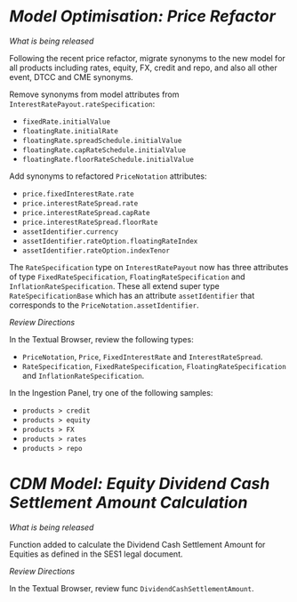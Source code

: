 # *Model Optimisation: Price Refactor*

_What is being released_

Following the recent price refactor, migrate synonyms to the new model for all products including rates, equity, FX, credit and repo, and also all other event, DTCC and CME synonyms.

Remove synonyms from model attributes from `InterestRatePayout.rateSpecification`:

- `fixedRate.initialValue`
- `floatingRate.initialRate`
- `floatingRate.spreadSchedule.initialValue`
- `floatingRate.capRateSchedule.initialValue`
- `floatingRate.floorRateSchedule.initialValue`

Add synonyms to refactored `PriceNotation` attributes:

- `price.fixedInterestRate.rate`
- `price.interestRateSpread.rate`
- `price.interestRateSpread.capRate`
- `price.interestRateSpread.floorRate`
- `assetIdentifier.currency`
- `assetIdentifier.rateOption.floatingRateIndex`
- `assetIdentifier.rateOption.indexTenor`

The `RateSpecification` type on `InterestRatePayout` now has three attributes of type `FixedRateSpecification`, `FloatingRateSpecification` and `InflationRateSpecification`.  These all extend super type `RateSpecificationBase` which has an attribute `assetIdentifier` that corresponds to the `PriceNotation.assetIdentifier`.

_Review Directions_

In the Textual Browser, review the following types:

- `PriceNotation`, `Price`, `FixedInterestRate` and `InterestRateSpread`.
- `RateSpecification`, `FixedRateSpecification`, `FloatingRateSpecification` and `InflationRateSpecification`.

In the Ingestion Panel, try one of the following samples:

- `products > credit`
- `products > equity`
- `products > FX`
- `products > rates`
- `products > repo`


# *CDM Model: Equity Dividend Cash Settlement Amount Calculation*

_What is being released_

Function added to calculate the Dividend Cash Settlement Amount for Equities as defined in the SES1 legal document.

_Review Directions_

In the Textual Browser, review func `DividendCashSettlementAmount`.